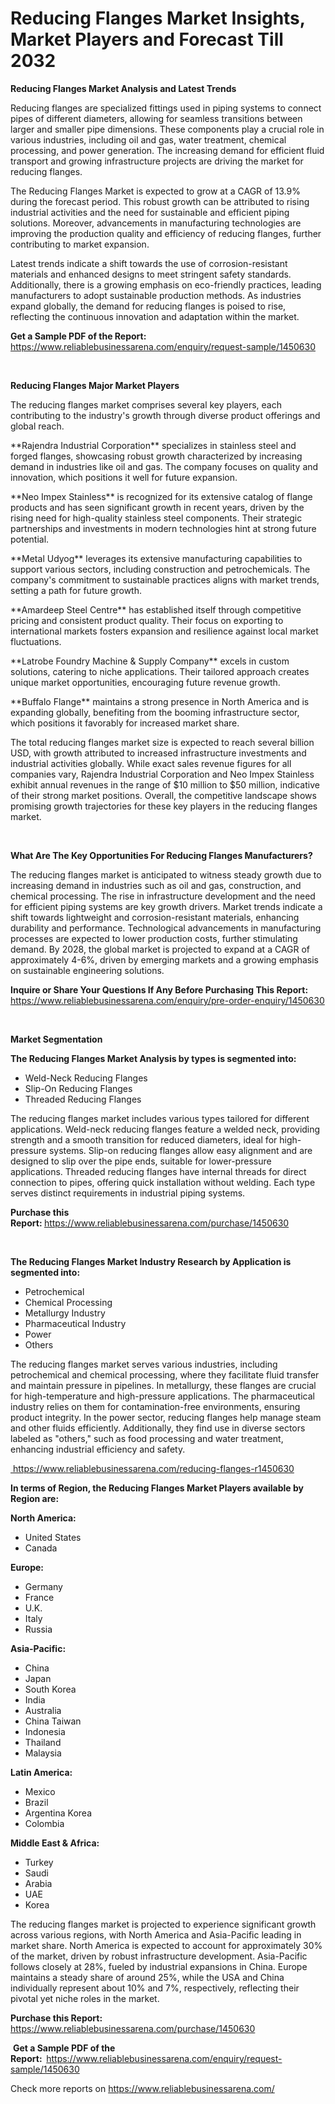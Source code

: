<p><h1>Reducing Flanges Market Insights, Market Players and Forecast Till 2032</h1></p><p><strong>Reducing Flanges Market Analysis and Latest Trends</strong></p>
<p><p>Reducing flanges are specialized fittings used in piping systems to connect pipes of different diameters, allowing for seamless transitions between larger and smaller pipe dimensions. These components play a crucial role in various industries, including oil and gas, water treatment, chemical processing, and power generation. The increasing demand for efficient fluid transport and growing infrastructure projects are driving the market for reducing flanges.</p><p>The Reducing Flanges Market is expected to grow at a CAGR of 13.9% during the forecast period. This robust growth can be attributed to rising industrial activities and the need for sustainable and efficient piping solutions. Moreover, advancements in manufacturing technologies are improving the production quality and efficiency of reducing flanges, further contributing to market expansion. </p><p>Latest trends indicate a shift towards the use of corrosion-resistant materials and enhanced designs to meet stringent safety standards. Additionally, there is a growing emphasis on eco-friendly practices, leading manufacturers to adopt sustainable production methods. As industries expand globally, the demand for reducing flanges is poised to rise, reflecting the continuous innovation and adaptation within the market.</p></p>
<p><strong>Get a Sample PDF of the Report:&nbsp;</strong> <a href="https://www.reliablebusinessarena.com/enquiry/request-sample/1450630?utm_campaign=3214&utm_medium=2&utm_source=Github&utm_content=ia&utm_term=11042025&utm_id=reducing-flanges">https://www.reliablebusinessarena.com/enquiry/request-sample/1450630</a></p>
<p>&nbsp;</p>
<p><strong>Reducing Flanges Major Market Players</strong></p>
<p><p>The reducing flanges market comprises several key players, each contributing to the industry's growth through diverse product offerings and global reach. </p><p>**Rajendra Industrial Corporation** specializes in stainless steel and forged flanges, showcasing robust growth characterized by increasing demand in industries like oil and gas. The company focuses on quality and innovation, which positions it well for future expansion.</p><p>**Neo Impex Stainless** is recognized for its extensive catalog of flange products and has seen significant growth in recent years, driven by the rising need for high-quality stainless steel components. Their strategic partnerships and investments in modern technologies hint at strong future potential.</p><p>**Metal Udyog** leverages its extensive manufacturing capabilities to support various sectors, including construction and petrochemicals. The company's commitment to sustainable practices aligns with market trends, setting a path for future growth.</p><p>**Amardeep Steel Centre** has established itself through competitive pricing and consistent product quality. Their focus on exporting to international markets fosters expansion and resilience against local market fluctuations.</p><p>**Latrobe Foundry Machine & Supply Company** excels in custom solutions, catering to niche applications. Their tailored approach creates unique market opportunities, encouraging future revenue growth.</p><p>**Buffalo Flange** maintains a strong presence in North America and is expanding globally, benefiting from the booming infrastructure sector, which positions it favorably for increased market share.</p><p>The total reducing flanges market size is expected to reach several billion USD, with growth attributed to increased infrastructure investments and industrial activities globally. While exact sales revenue figures for all companies vary, Rajendra Industrial Corporation and Neo Impex Stainless exhibit annual revenues in the range of $10 million to $50 million, indicative of their strong market positions. Overall, the competitive landscape shows promising growth trajectories for these key players in the reducing flanges market.</p></p>
<p>&nbsp;</p>
<p><strong>What Are The Key Opportunities For Reducing Flanges Manufacturers?</strong></p>
<p><p>The reducing flanges market is anticipated to witness steady growth due to increasing demand in industries such as oil and gas, construction, and chemical processing. The rise in infrastructure development and the need for efficient piping systems are key growth drivers. Market trends indicate a shift towards lightweight and corrosion-resistant materials, enhancing durability and performance. Technological advancements in manufacturing processes are expected to lower production costs, further stimulating demand. By 2028, the global market is projected to expand at a CAGR of approximately 4-6%, driven by emerging markets and a growing emphasis on sustainable engineering solutions.</p></p>
<p><strong>Inquire or Share Your Questions If Any Before Purchasing This Report:</strong> <a href="https://www.reliablebusinessarena.com/enquiry/pre-order-enquiry/1450630?utm_campaign=3214&utm_medium=2&utm_source=Github&utm_content=ia&utm_term=11042025&utm_id=reducing-flanges">https://www.reliablebusinessarena.com/enquiry/pre-order-enquiry/1450630</a></p>
<p>&nbsp;</p>
<p><strong>Market Segmentation</strong></p>
<p><strong>The Reducing Flanges Market Analysis by types is segmented into:</strong></p>
<p><ul><li>Weld-Neck Reducing Flanges</li><li>Slip-On Reducing Flanges</li><li>Threaded Reducing Flanges</li></ul></p>
<p><p>The reducing flanges market includes various types tailored for different applications. Weld-neck reducing flanges feature a welded neck, providing strength and a smooth transition for reduced diameters, ideal for high-pressure systems. Slip-on reducing flanges allow easy alignment and are designed to slip over the pipe ends, suitable for lower-pressure applications. Threaded reducing flanges have internal threads for direct connection to pipes, offering quick installation without welding. Each type serves distinct requirements in industrial piping systems.</p></p>
<p><strong>Purchase this Report:&nbsp;</strong><a href="https://www.reliablebusinessarena.com/purchase/1450630?utm_campaign=3214&utm_medium=2&utm_source=Github&utm_content=ia&utm_term=11042025&utm_id=reducing-flanges">https://www.reliablebusinessarena.com/purchase/1450630</a></p>
<p>&nbsp;</p>
<p><strong>The Reducing Flanges Market Industry Research by Application is segmented into:</strong></p>
<p><ul><li>Petrochemical</li><li>Chemical Processing</li><li>Metallurgy Industry</li><li>Pharmaceutical Industry</li><li>Power</li><li>Others</li></ul></p>
<p><p>The reducing flanges market serves various industries, including petrochemical and chemical processing, where they facilitate fluid transfer and maintain pressure in pipelines. In metallurgy, these flanges are crucial for high-temperature and high-pressure applications. The pharmaceutical industry relies on them for contamination-free environments, ensuring product integrity. In the power sector, reducing flanges help manage steam and other fluids efficiently. Additionally, they find use in diverse sectors labeled as "others," such as food processing and water treatment, enhancing industrial efficiency and safety.</p></p>
<p><a href="https://www.reliablebusinessarena.com/reducing-flanges-r1450630?utm_campaign=3214&utm_medium=2&utm_source=Github&utm_content=ia&utm_term=11042025&utm_id=reducing-flanges">&nbsp;https://www.reliablebusinessarena.com/reducing-flanges-r1450630</a></p>
<p><strong>In terms of Region, the Reducing Flanges Market Players available by Region are:</strong></p>
<p>
    <p> <strong> North America: </strong>
        <ul>
            <li>United States</li>
            <li>Canada</li>
        </ul>
        </p> 
    <p> <strong> Europe: </strong>
        <ul>
            <li>Germany</li>
            <li>France</li>
            <li>U.K.</li>
            <li>Italy</li>
            <li>Russia</li>
        </ul>
        </p> 
    <p> <strong> Asia-Pacific: </strong>
        <ul>
            <li>China</li>
            <li>Japan</li>
            <li>South Korea</li>
            <li>India</li>
            <li>Australia</li>
            <li>China Taiwan</li>
            <li>Indonesia</li>
            <li>Thailand</li>
            <li>Malaysia</li>
        </ul>
        </p> 
    <p> <strong> Latin America: </strong>
        <ul>
            <li>Mexico</li>
            <li>Brazil</li>
            <li>Argentina Korea</li>
            <li>Colombia</li>
        </ul>
        </p> 
    <p> <strong> Middle East & Africa: </strong>
        <ul>
            <li>Turkey</li>
            <li>Saudi</li>
            <li>Arabia</li>
            <li>UAE</li>
            <li>Korea</li>
        </ul>
    </p>
    </p>
<p><p>The reducing flanges market is projected to experience significant growth across various regions, with North America and Asia-Pacific leading in market share. North America is expected to account for approximately 30% of the market, driven by robust infrastructure development. Asia-Pacific follows closely at 28%, fueled by industrial expansions in China. Europe maintains a steady share of around 25%, while the USA and China individually represent about 10% and 7%, respectively, reflecting their pivotal yet niche roles in the market.</p></p>
<p><strong>Purchase this Report: </strong><a href="https://www.reliablebusinessarena.com/purchase/1450630?utm_campaign=3214&utm_medium=2&utm_source=Github&utm_content=ia&utm_term=11042025&utm_id=reducing-flanges">https://www.reliablebusinessarena.com/purchase/1450630</a></p>
<p>&nbsp;<strong>Get a Sample PDF of the Report:&nbsp;&nbsp;</strong><a href="https://www.reliablebusinessarena.com/enquiry/request-sample/1450630?utm_campaign=3214&utm_medium=2&utm_source=Github&utm_content=ia&utm_term=11042025&utm_id=reducing-flanges">https://www.reliablebusinessarena.com/enquiry/request-sample/1450630</a></p>
<p><strong></strong></p>
<p>Check more reports on <a href="https://www.reliablebusinessarena.com/?utm_campaign=3214&utm_medium=2&utm_source=Github&utm_content=ia&utm_term=11042025&utm_id=reducing-flanges">https://www.reliablebusinessarena.com/</a></p>